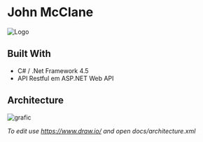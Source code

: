 # John McClane

![Logo](https://media.giphy.com/media/3ohzdJ4gBMo8omJuU0/giphy.gif)


## Built With

* C# / .Net Framework 4.5
* API Restful em ASP.NET Web API

## Architecture

![grafic](/doc/architecture.png)

*To edit use https://www.draw.io/ and open docs/architecture.xml*